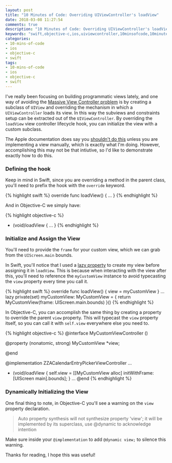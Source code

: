 ```yaml
---
layout: post
title: "10 Minutes of Code: Overriding UIViewController's loadView"
date: 2018-03-08 11:27:54
comments: true
description: "10 Minutes of Code: Overriding UIViewController's loadView in Objective-C"
keywords: "swift,objective-c,ios,uiviewcontroller,10minsofcode,10minutesofcode"
categories:
- 10-mins-of-code
- ios
- objective-c
- swift
tags:
- 10-mins-of-code
- ios
- objective-c
- swift
---
```


I've really been focusing on building programmatic views lately, and one way of avoiding the
[Massive View Controller problem](http://khanlou.com/2015/12/massive-view-controller/) is
by creating a subclass of `UIView` and overriding the mechanism in which a `UIViewController`
loads its view. In this way the subviews and constraints setup can be extracted out of the `UIViewController`.
By overriding the `loadView` view controller lifecycle hook, you can initialize the view with a custom
subclass.

The Apple documentation does say you [shouldn't do this](https://developer.apple.com/documentation/uikit/uiviewcontroller/1621454-loadview)
unless you are implementing a view manually, which is exactly what I'm doing. However, accomplishing this may not be that intiutive,
so I'd like to demonstrate exactly how to do this.

### Defining the hook

Keep in mind in Swift, since you are overriding a method in the parent class, you'll need to prefix the hook with the `override` keyword.

{% highlight swift %}
override func loadView() {
  ...
}
{% endhighlight %}

And in Objective-C we simply have:

{% highlight objective-c %}
- (void)loadView {
  ...
}
{% endhighlight %}

### Initialize and Assign the View

You'll need to provide the `frame` for your custom view, which we can grab from the `UIScreen.main` bounds.

In Swift, you'll notice that I used a [lazy property](http://mikebuss.com/2014/06/22/lazy-initialization-swift/) to create my view
before assigning it in `loadView`. This is because when interacting with the view after this, you'll need to reference the `myCustomView`
instance to avoid typecasting the `view` property every time you call it.

{% highlight swift %}
override func loadView() {
  view = myCustomView
}
...
lazy private(set) myCustomView: MyCustomView = {
  return MyCustomView(frame: UIScreen.main.bounds)
}()
{% endhighlight %}


In Objective-C, you can accomplish the same thing by creating a property to override the parent `view` property. This will typecast
the `view` property itself, so you can call it with `self.view` everywhere else you need to.

{% highlight objective-c %}
@interface MyCustomViewController ()

@property (nonatomic, strong) MyCustomView *view;

@end

@implementation ZZACalendarEntryPickerViewController
...
- (void)loadView {
   self.view = [[MyCustomView alloc] initWithFrame: [UIScreen main].bounds];
}
...
@end
{% endhighlight %}


### Dynamically Initializing the View

One final thing to note, in Objective-C you'll see a warning on the `view` property declaration.

<blockquote>
Auto property synthesis will not synthesize property 'view'; it will be implemented by its superclass, use @dynamic to acknowledge intention
</blockquote>

Make sure inside your `@implementation` to add `@dynamic view;` to silence this warning.

Thanks for reading, I hope this was useful!
